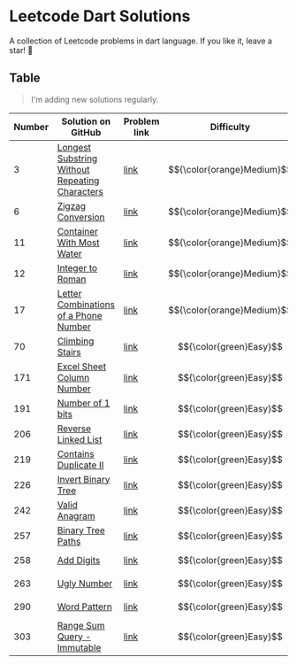 # Leetcode Dart Solutions

A collection of Leetcode problems in dart language. If you like it, leave a star! 🌟

## Table

> I'm adding new solutions regularly.

| Number | Solution on GitHub                                                                                                                                                         | Problem link | Difficulty                                                                           |
| -- |-----------------------------------------------------------------------------------------------------------------------------------------------------------------------------------| -------------- |-------------------------------------------------------------------------------------------------------|
| 3 | [Longest Substring Without Repeating Characters](https://github.com/khamidjon/leetcode-dart-solutions/blob/main/solutions/0003-longest-substring-without-repeating-characters.md) | [link](https://leetcode.com/problems/longest-substring-without-repeating-characters/) | $${\color{orange}Medium}$$|
| 6 | [Zigzag Conversion](https://github.com/khamidjon/leetcode-dart-solutions/blob/main/solutions/0006-zigzag-conversion.md) | [link](https://leetcode.com/problems/zigzag-conversion/) | $${\color{orange}Medium}$$|
| 11 | [Container With Most Water](https://github.com/khamidjon/leetcode-dart-solutions/blob/main/solutions/0011-container-with-most-water.md) | [link](https://leetcode.com/problems/container-with-most-water/) | $${\color{orange}Medium}$$|
| 12 | [Integer to Roman](https://github.com/khamidjon/leetcode-dart-solutions/blob/main/solutions/0012-integer-to-roman.md) | [link](https://leetcode.com/problems/integer-to-roman/) | $${\color{orange}Medium}$$|
| 17 | [Letter Combinations of a Phone Number](https://github.com/khamidjon/leetcode-dart-solutions/blob/main/solutions/0017-letter-combinations-of-phone-number.md) | [link](https://leetcode.com/problems/letter-combinations-of-a-phone-number/) | $${\color{orange}Medium}$$|
| 70 | [Climbing Stairs](https://github.com/khamidjon/leetcode-dart-solutions/blob/main/solutions/0070-climbing-stairs.md) | [link](https://leetcode.com/problems/climbing-stairs/) | $${\color{green}Easy}$$|
| 171 | [Excel Sheet Column Number](https://github.com/khamidjon/leetcode-dart-solutions/blob/main/solutions/0171-excel-sheet-column-number.md) | [link](https://leetcode.com/problems/excel-sheet-column-number/) | $${\color{green}Easy}$$|
| 191 | [Number of 1 bits](https://github.com/khamidjon/leetcode-dart-solutions/blob/main/solutions/0191-number-of-1-bits.md) | [link](https://leetcode.com/problems/number-of-1-bits/) | $${\color{green}Easy}$$|
| 206 | [Reverse Linked List](https://github.com/khamidjon/leetcode-dart-solutions/blob/main/solutions/0206-reverse-linked-list.md) | [link](https://leetcode.com/problems/reverse-linked-list/) | $${\color{green}Easy}$$|
| 219 | [Contains Duplicate II](https://github.com/khamidjon/leetcode-dart-solutions/blob/main/solutions/0219-contains-duplicate-ii.md) | [link](https://leetcode.com/problems/contains-duplicate-ii/) | $${\color{green}Easy}$$|
| 226 | [Invert Binary Tree](https://github.com/khamidjon/leetcode-dart-solutions/blob/main/solutions/0226-invert-binary-tree.md) | [link](https://leetcode.com/problems/invert-binary-tree/) | $${\color{green}Easy}$$|
| 242 | [Valid Anagram](https://github.com/khamidjon/leetcode-dart-solutions/blob/main/solutions/0242-valid-anagram.md) | [link](https://leetcode.com/problems/valid-anagram/) | $${\color{green}Easy}$$|
| 257 | [Binary Tree Paths](https://github.com/khamidjon/leetcode-dart-solutions/blob/main/solutions/0257-binary-tree-paths.md) | [link](https://leetcode.com/problems/binary-tree-paths/) | $${\color{green}Easy}$$|
| 258 | [Add Digits](https://github.com/khamidjon/leetcode-dart-solutions/blob/main/solutions/0258-add-digits.md) | [link](https://leetcode.com/problems/add-digits/) | $${\color{green}Easy}$$|
| 263 | [Ugly Number](https://github.com/khamidjon/leetcode-dart-solutions/blob/main/solutions/0263-ugly-number.md) | [link](https://leetcode.com/problems/ugly-number/) | $${\color{green}Easy}$$|
| 290 | [Word Pattern](https://github.com/khamidjon/leetcode-dart-solutions/blob/main/solutions/0290-word-pattern.md) | [link](https://leetcode.com/problems/word-pattern/) | $${\color{green}Easy}$$|
| 303 | [Range Sum Query - Immutable](https://github.com/khamidjon/leetcode-dart-solutions/blob/main/solutions/0303-range-sum-query.md) | [link](https://leetcode.com/problems/range-sum-query-immutable/) | $${\color{green}Easy}$$|



